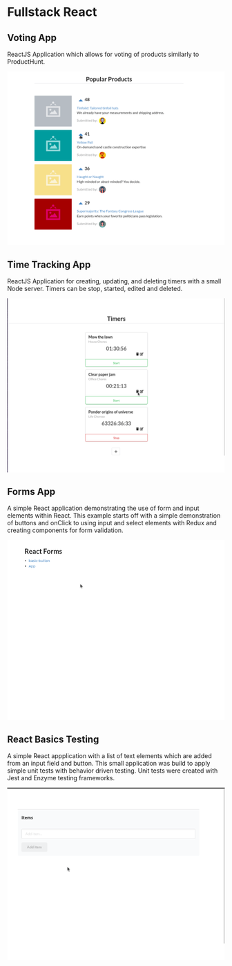 # Fullstack React

## Voting App
ReactJS Application which allows for voting of products similarly to ProductHunt.

![Demonstration GIF of Voting App](./voting_app/images/demonstration.gif)

## Time Tracking App
ReactJS Application for creating, updating, and deleting timers with a small Node server. Timers can be stop, started, edited and deleted.

![Demonstration GIF of Time Tracking App](./time_tracking_app/images/demonstration.gif)

## Forms App
A simple React application demonstrating the use of form and input elements within React. This example starts off with a simple demonstration of buttons and onClick to using input and select elements with Redux and creating components for form validation.

![Demonstration GIF of Forms App](./forms/images/demonstration.gif)

## React Basics Testing
A simple React appplication with a list of text elements which are added from an input field and button. This small application was build to apply simple unit tests with behavior driven testing. Unit tests were created with Jest and Enzyme testing frameworks.

![Demonstration GIF of React Basic Testing](./testing/react-basics/images/demonstration.gif)
